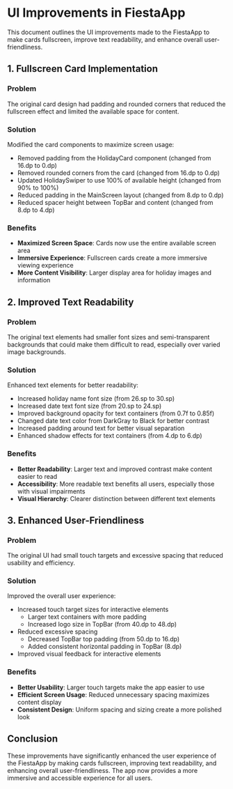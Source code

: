 # UI Improvements in FiestaApp

This document outlines the UI improvements made to the FiestaApp to make cards fullscreen, improve text readability, and enhance overall user-friendliness.

## 1. Fullscreen Card Implementation

### Problem
The original card design had padding and rounded corners that reduced the fullscreen effect and limited the available space for content.

### Solution
Modified the card components to maximize screen usage:

- Removed padding from the HolidayCard component (changed from 16.dp to 0.dp)
- Removed rounded corners from the card (changed from 16.dp to 0.dp)
- Updated HolidaySwiper to use 100% of available height (changed from 90% to 100%)
- Reduced padding in the MainScreen layout (changed from 8.dp to 0.dp)
- Reduced spacer height between TopBar and content (changed from 8.dp to 4.dp)

### Benefits
- **Maximized Screen Space**: Cards now use the entire available screen area
- **Immersive Experience**: Fullscreen cards create a more immersive viewing experience
- **More Content Visibility**: Larger display area for holiday images and information

## 2. Improved Text Readability

### Problem
The original text elements had smaller font sizes and semi-transparent backgrounds that could make them difficult to read, especially over varied image backgrounds.

### Solution
Enhanced text elements for better readability:

- Increased holiday name font size (from 26.sp to 30.sp)
- Increased date text font size (from 20.sp to 24.sp)
- Improved background opacity for text containers (from 0.7f to 0.85f)
- Changed date text color from DarkGray to Black for better contrast
- Increased padding around text for better visual separation
- Enhanced shadow effects for text containers (from 4.dp to 6.dp)

### Benefits
- **Better Readability**: Larger text and improved contrast make content easier to read
- **Accessibility**: More readable text benefits all users, especially those with visual impairments
- **Visual Hierarchy**: Clearer distinction between different text elements

## 3. Enhanced User-Friendliness

### Problem
The original UI had small touch targets and excessive spacing that reduced usability and efficiency.

### Solution
Improved the overall user experience:

- Increased touch target sizes for interactive elements
  - Larger text containers with more padding
  - Increased logo size in TopBar (from 40.dp to 48.dp)
- Reduced excessive spacing
  - Decreased TopBar top padding (from 50.dp to 16.dp)
  - Added consistent horizontal padding in TopBar (8.dp)
- Improved visual feedback for interactive elements

### Benefits
- **Better Usability**: Larger touch targets make the app easier to use
- **Efficient Screen Usage**: Reduced unnecessary spacing maximizes content display
- **Consistent Design**: Uniform spacing and sizing create a more polished look

## Conclusion

These improvements have significantly enhanced the user experience of the FiestaApp by making cards fullscreen, improving text readability, and enhancing overall user-friendliness. The app now provides a more immersive and accessible experience for all users.